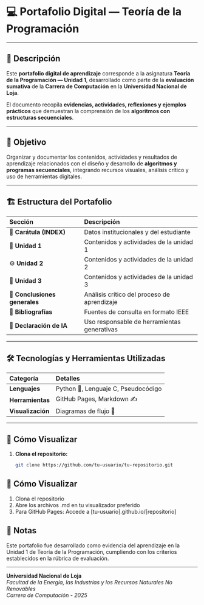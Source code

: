 # 💻 Portafolio Digital — Teoría de la Programación  

---

## 📘 Descripción  
Este **portafolio digital de aprendizaje** corresponde a la asignatura **Teoría de la Programación — Unidad 1**, desarrollado como parte de la **evaluación sumativa** de la **Carrera de Computación** en la **Universidad Nacional de Loja**.  

El documento recopila **evidencias, actividades, reflexiones y ejemplos prácticos** que demuestran la comprensión de los **algoritmos con estructuras secuenciales**.  

---

## 🎯 Objetivo  
Organizar y documentar los contenidos, actividades y resultados de aprendizaje relacionados con el diseño y desarrollo de **algoritmos y programas secuenciales**, integrando recursos visuales, análisis crítico y uso de herramientas digitales.  

---

## 🏗️ Estructura del Portafolio  

| Sección | Descripción |
|:--------|:-------------|
| 🧾 **Carátula (INDEX)** | Datos institucionales y del estudiante |
| 🧩 **Unidad 1** | Contenidos y actividades de la unidad 1 |
| ⚙️ **Unidad 2** | Contenidos y actividades de la unidad 2 |
| 🧠 **Unidad 3** | Contenidos y actividades de la unidad 3 |
| 🏁 **Conclusiones generales** | Análisis crítico del proceso de aprendizaje |
| 📖 **Bibliografías** | Fuentes de consulta en formato IEEE |
| 🤖 **Declaración de IA** | Uso responsable de herramientas generativas |

---

## 🛠️ Tecnologías y Herramientas Utilizadas  

| Categoría | Detalles |
|:-----------|:----------|
| **Lenguajes** | Python 🐍, Lenguaje C, Pseudocódigo |
| **Herramientas** | GitHub Pages, Markdown ✍️ |
| **Visualización** | Diagramas de flujo 🧭 |

---

## 🚀 Cómo Visualizar  

1. **Clona el repositorio:**
   ```bash
   git clone https://github.com/tu-usuario/tu-repositorio.git


## 🚀 Cómo Visualizar
1. Clona el repositorio
2. Abre los archivos .md en tu visualizador preferido
3. Para GitHub Pages: Accede a [tu-usuario].github.io/[repositorio]

## 📝 Notas
Este portafolio fue desarrollado como evidencia del aprendizaje en la Unidad 1 de Teoría de la Programación, cumpliendo con los criterios establecidos en la rúbrica de evaluación.

---
**Universidad Nacional de Loja**  
*Facultad de la Energía, las Industrias y los Recursos Naturales No Renovables*  
*Carrera de Computación - 2025*
